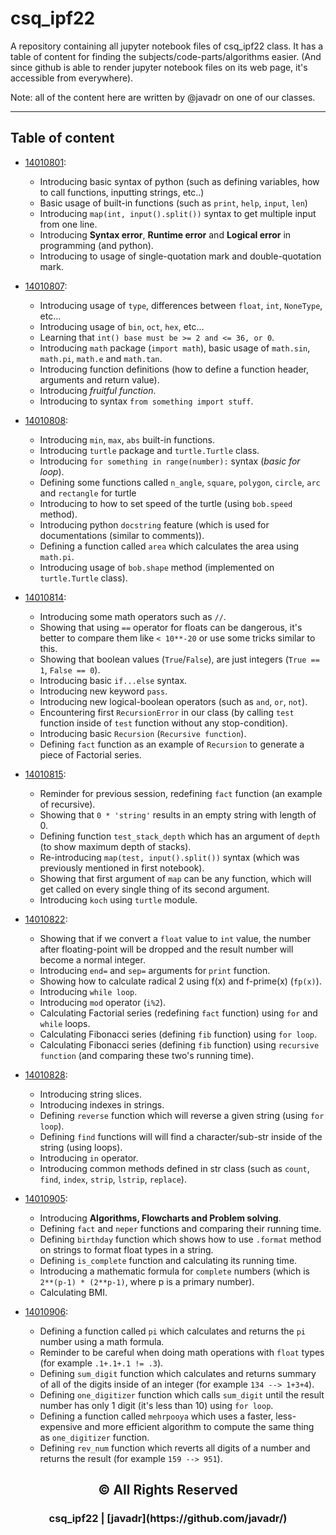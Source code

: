 # csq_ipf22
A repository containing all jupyter notebook files of csq_ipf22 class.
It has a table of content for finding the subjects/code-parts/algorithms easier. (And since github is able to render jupyter notebook files on its web page, it's accessible from everywhere).

Note: all of the content here are written by @javadr on one of our classes.

<hr/>

## Table of content

- [14010801](14010801/14010801.ipynb):
  - Introducing basic syntax of python (such as defining variables, how to call functions, inputting strings, etc..)
  - Basic usage of built-in functions (such as `print`, `help`, `input`, `len`)
  - Introducing `map(int, input().split())` syntax to get multiple input from one line.
  - Introducing **Syntax error**, **Runtime error** and **Logical error** in programming (and python).
  - Introducing to usage of single-quotation mark and double-quotation mark.

- [14010807](14010807/14010807.ipynb):
  - Introducing usage of `type`, differences between `float`, `int`, `NoneType`, etc...
  - Introducing usage of `bin`, `oct`, `hex`, etc...
  - Learning that `int() base must be >= 2 and <= 36, or 0`.
  - Introducing `math` package (`import math`), basic usage of `math.sin`, `math.pi`, `math.e` and `math.tan`.
  - Introducing function definitions (how to define a function header, arguments and return value).
  - Introducing _fruitful function_.
  - Introducing to syntax `from something import stuff`.

- [14010808](14010808/14010808.ipynb):
  - Introducing `min`, `max`, `abs` built-in functions.
  - Introducing `turtle` package and `turtle.Turtle` class.
  - Introducing `for something in range(number):` syntax (_basic for loop_).
  - Defining some functions called `n_angle`, `square`, `polygon`, `circle`, `arc` and `rectangle` for turtle
  - Introducing to how to set speed of the turtle (using `bob.speed` method).
  - Introducing python `docstring` feature (which is used for documentations (similar to comments)).
  - Defining a function called `area` which calculates the area using `math.pi`.
  - Introducing usage of `bob.shape` method (implemented on `turtle.Turtle` class).

- [14010814](14010814/14010814.ipynb):
  - Introducing some math operators such as `//`.
  - Showing that using `==` operator for floats can be dangerous, it's better to compare them like `< 10**-20` or use some tricks similar to this.
  - Showing that boolean values (`True`/`False`), are just integers (`True == 1`, `False == 0`).
  - Introducing basic `if...else` syntax.
  - Introducing new keyword `pass`.
  - Introducing new logical-boolean operators (such as `and`, `or`, `not`).
  - Encountering first `RecursionError` in our class (by calling `test` function inside of `test` function without any stop-condition).
  - Introducing basic `Recursion` (`Recursive function`).
  - Defining `fact` function as an example of `Recursion` to generate a piece of Factorial series.

- [14010815](14010815/14010815.ipynb):
  - Reminder for previous session, redefining `fact` function (an example of recursive).
  - Showing that `0 * 'string'` results in an empty string with length of 0.
  - Defining function `test_stack_depth` which has an argument of `depth` (to show maximum depth of stacks).
  - Re-introducing `map(test, input().split())` syntax (which was previously mentioned in first notebook).
  - Showing that first argument of `map` can be any function, which will get called on every single thing of its second argument.
  - Introducing `koch` using `turtle` module.

- [14010822](14010822/14010822.ipynb):
  - Showing that if we convert a `float` value to `int` value, the number after floating-point will be dropped and the result number will become a normal integer.
  - Introducing `end=` and `sep=` arguments for `print` function.
  - Showing how to calculate radical 2 using f(x) and f-prime(x) (`fp(x)`).
  - Introducing `while loop`.
  - Introducing `mod` operator (`i%2`).
  - Calculating Factorial series (redefining `fact` function) using `for` and `while` loops.
  - Calculating Fibonacci series (defining `fib` function) using `for loop`.
  - Calculating Fibonacci series (defining `fib` function) using `recursive function` (and comparing these two's running time).

- [14010828](14010828/14010828.ipynb):
  - Introducing string slices.
  - Introducing indexes in strings.
  - Defining `reverse` function which will reverse a given string (using `for loop`).
  - Defining `find` functions will will find a character/sub-str inside of the string (using loops).
  - Introducing `in` operator.
  - Introducing common methods defined in str class (such as `count`, `find`, `index`, `strip`, `lstrip`, `replace`).

- [14010905](14010905/14010905.ipynb):
  - Introducing **Algorithms, Flowcharts and Problem solving**.
  - Defining `fact` and `neper` functions and comparing their running time.
  - Defining `birthday` function which shows how to use `.format` method on strings to format float types in a string.
  - Defining `is_complete` function and calculating its running time.
  - Introducing a mathematic formula for `complete` numbers (which is `2**(p-1) * (2**p-1)`, where p is a primary number).
  - Calculating BMI.

- [14010906](14010906/14010906.ipynb):
  - Defining a function called `pi` which calculates and returns the `pi` number using a math formula.
  - Reminder to be careful when doing math operations with `float` types (for example `.1+.1+.1 != .3`).
  - Defining `sum_digit` function which calculates and returns summary of all of the digits inside of an integer (for example `134 --> 1+3+4`).
  - Defining `one_digitizer` function which calls `sum_digit` until the result number has only 1 digit (it's less than 10) using `for loop`.
  - Defining a function called `mehrpooya` which uses a faster, less-expensive and more efficient algorithm to compute the same thing as `one_digitizer` function.
  - Defining `rev_num` function which reverts all digits of a number and returns the result (for example `159 --> 951`).


</hr>


<h2 align="middle"> ©️ All Rights Reserved </h2>
<h3 align="middle"> csq_ipf22 | [javadr](https://github.com/javadr/) </h3>


